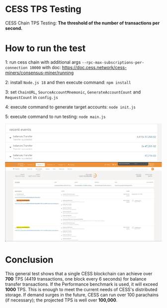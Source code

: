 # CESS TPS Testing

CESS Chain TPS Testing: **The threshold of the number of transactions per second.**

# How to run the test

1: run cess chain with additional args `--rpc-max-subscriptions-per-connection 10000` with doc: https://doc.cess.network/cess-miners/consensus-miner/running

2: install `Node.js 18` and then execute command: `npm install`

3: set `ChainURL`, `SourceAccountMnemonic`, `GenerateAccountCount` and `RequestCount` in `config.js`

4: execute command to generate target accounts: `node init.js`

5: execute command to run testing: `node main.js`

![img1.png](public/img1.png)
![img2.png](public/img2.png)

# Conclusion
This general test shows that a single CESS blockchain can achieve over **700** TPS (4419 transactions, one block every 6 seconds) for balance transfer transactions. If the Performance benchmark is used, it will exceed **1000** TPS.
This is enough to meet the current needs of CESS's distributed storage. If demand surges in the future, CESS can run over 100 parachains (if necessary); the projected TPS is well over **100,000**. 
